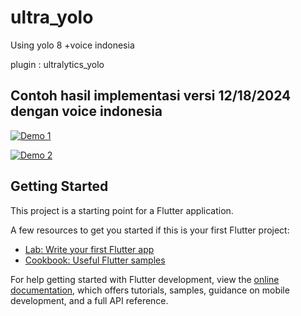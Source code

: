 # ultra_yolo

Using yolo 8
+voice indonesia

plugin : ultralytics_yolo

## Contoh hasil implementasi versi 12/18/2024 dengan voice indonesia

[![Demo 1](https://img.youtube.com/vi/Htff2jgCag4/0.jpg)](https://www.youtube.com/watch?v=Htff2jgCag4)

[![Demo 2](https://img.youtube.com/vi/fGMMiqRtuSQ/0.jpg)](https://www.youtube.com/watch?v=fGMMiqRtuSQ)

## Getting Started

This project is a starting point for a Flutter application.

A few resources to get you started if this is your first Flutter project:

- [Lab: Write your first Flutter app](https://docs.flutter.dev/get-started/codelab)
- [Cookbook: Useful Flutter samples](https://docs.flutter.dev/cookbook)

For help getting started with Flutter development, view the
[online documentation](https://docs.flutter.dev/), which offers tutorials,
samples, guidance on mobile development, and a full API reference.

